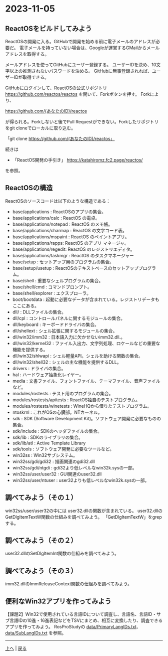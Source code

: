 # 2023-11-05

## ReactOSをビルドしてみよう

ReactOSの開発に入る。GitHubで開発を始める前に電子メールのアドレスが必要だ。
電子メールを持っていない場合は、Googleが運営するGMailからメールアドレスを取得する。

メールアドレスを使ってGitHubにユーザー登録する。
ユーザーIDを決め、10文字以上の推測されないパスワードを決める。
GitHubに無事登録されれば、ユーザーIDが取得できる。

GitHubにログインして、ReactOSの公式リポジトリ https://github.com/reactos/reactos を開いて、Forkボタンを押す。
Forkにより、

https://github.com/(あなたのID)/reactos

が得られる。Forkしないと後でPull Requestができない。Forkしたリポジトリをgit cloneでローカルに取り込む。

「git clone https://github.com/(あなたのID)/reactos」

続きは

- 「ReactOS開発の手引き」 https://katahiromz.fc2.page/reactos/

を参照。

## ReactOSの構造

ReactOSのソースコードは以下のような構造である：

- base/applications : ReactOSのアプリの集合。
- base/applications/calc : ReactOS の電卓。
- base/applications/notepad : ReactOS のメモ帳。
- base/applications/charmap : ReactOS の文字コード表。
- base/applications/mspaint : ReactOS のペイントアプリ。
- base/applications/rapps: ReactOS のアプリ マネージャ。
- base/applications/regedit: ReactOS のレジストリエディタ。
- base/applications/taskmgr : ReactOS のタスクマネージャー
- base/setup : セットアップ用のプログラムの集合。
- base/setup/usetup : ReactOSのテキストベースのセットアッププログラム。
- base/shell : 重要なシェルプログラムの集合。
- base/shell/cmd : コマンドプロンプト。
- base/shell/explorer : エクスプローラ。
- boot/bootdata : 起動に必要なデータが含まれている。レジストリデータもここにある。
- dll/ : DLLファイルの集合。
- dll/cpl : コントロールパネルに関するモジュールの集合。
- dll/keyboard : キーボードドライバの集合。
- dll/shellext : シェル拡張に関するモジュールの集合。
- dll/win32/imm32 : 日本語入力に欠かせないimm32.dll.。
- dll/win32/kernel32 : ファイル入出力、文字列処理、ロケールなどの重要な機能を提供する。
- dll/win32/shlwapi : シェル軽量API。シェルを助ける関数の集合。
- dll/win32/shell32 : シェルの主な機能を提供するDLL。
- drivers : ドライバの集合。
- hal : ハードウェア抽象化レイヤー。
- media : 文書ファイル、フォントファイル、テーマファイル、音声ファイルなど。
- modules/rostests : テスト用のプログラムの集合。
- modules/rostests/apitests : ReactOS独自のテストプログラム。
- modules/rostests/winetests : WineHQから借りたテストプログラム。
- ntoskrnl : これがOSの心臓部。NTカーネル。
- sdk : SDK (Software Development Kit)。ソフトウェア開発に必要なものの集合。
- sdk/include : SDKのヘッダファイルの集合。
- sdk/lib : SDKのライブラリの集合。
- sdk/lib/atl : Active Template Library
- sdk/tools : ソフトウェア開発に必要なツールなど。
- win32ss : Win32サブシステム。
- win32ss/gdi/gdi32 : 描画関連のgdi32.dll
- win32ss/gdi/ntgdi : gdi32より低レベルなwin32k.sysの一部。
- win32ss/user/user32 : GUI関連のuser32.dll
- win32ss/user/ntuser : user32よりも低レベルなwin32k.sysの一部。

## 調べてみよう（その１）

win32ss/user/user32の中には user32.dllの関数が含まれている。
user32.dllのGetDlgItemTextW関数の仕組みを調べてみよう。
「GetDlgItemTextW」をgrepする。

## 調べてみよう（その２）

user32.dllのSetDlgItemInt関数の仕組みを調べてみよう。

## 調べてみよう（その３）

imm32.dllのImmReleaseContext関数の仕組みを調べてみよう。

## 便利なWin32アプリを作ってみよう

【課題2】Win32で使用されている言語IDについて調査し、言語名、言語ID・サブ言語IDの10進・16進表記などをTSVにまとめ、相互に変換したり、調査できるアプリを作ってみよう。
RosProStudyの [data/PrimaryLangIDs.txt](data/PrimaryLangIDs.txt)、 [data/SubLangIDs.txt](data/SubLangIDs.txt) を参照。

---

[上へ](README.md) | [戻る](2023-10-29.md)
